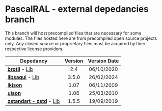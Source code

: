 # PascalRAL - external depedancies branch
This branch will host precompiled files that are necessary for some modules.
The files hosted here are from precompiled open source projects only. Any closed source or proprietary files must be acquired by their respective license providers.

| Depedancy | Version | Version Date |
|-----------|:-------:|:-------------:|
| **[brotli](https://github.com/eugeneilyin/mORMotBP)** - [Lib](https://github.com/google/brotli) | 2.4 | 06/10/2020 |
| **[libsagui](https://github.com/risoflora/brookframework)** - [Lib](https://github.com/risoflora/libsagui/releases) | 3.5.0 | 26/02/2024 |
| **[lkjson](https://sourceforge.net/projects/lkjson)** | 1.07 | 06/11/2009 |
| **[ujson](https://sourceforge.net/projects/is-webstart/)** | 1.06 | 25/03/2010 |
| **[zstandart - zstd](https://github.com/DenisAnisimov/ZSTD.pas)** - [Lib](https://github.com/facebook/zstd/releases) | 1.5.5 | 19/09/2019 |
